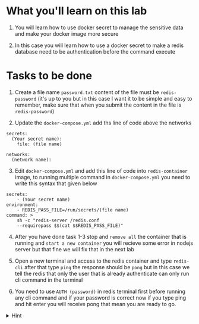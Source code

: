 # What you'll learn on this lab

1. You will learn how to use docker secret to manage the sensitive data and make your docker image more secure

2. In this case you will learn how to use a docker secret to make a redis database need to be authentication before the command execute

# Tasks to be done

1. Create a file name `password.txt` content of the file must be `redis-password` (it's up to you but in this case I want it to be simple and easy to remember, make sure that when you submit the content in the file is `redis-password`)

2. Update the `docker-compose.yml` add ths line of code above the networks
  ```plain
  secrets:
    (Your secret name):
      file: (file name)

  networks:
    (network name):
  ```

3. Edit `docker-compose.yml` and add this line of code into `redis-container` image, to running multiple command in `docker-compose.yml` you need to write this syntax that given below
  ```plain
  secrets:
      - (Your secret name)
  environment:
      - REDIS_PASS_FILE=/run/secrets/(file name)
  command: >
      sh -c "redis-server /redis.conf 
      --requirepass $$(cat $$REDIS_PASS_FILE)"
  ```
       

4. After you have done task 1-3 stop and `remove all` the container that is running and `start a new container` you will recieve some error in nodejs server but that fine we will fix that in the next lab

5. Open a new terminal and access to the redis container and type `redis-cli` after that type `ping` the response should be `pong` but in this case we tell the redis that only the user that is already authenticate can only run cli command in the terminal

6. You need to use `AUTH (password)` in redis terminal first before running any cli command and if your password is correct now if you type ping and hit enter you will receive pong that mean you are ready to go.

<details>
<summary>Hint</summary>

All neccessary command in this lab
1. `touch (filename)` - Use to create a file
2. `nano (filename)` - Use to edit a file
3. `docker-compose build` - Use to build Docker images for services defined in a docker-compose.yml
4. `docker-compose up` - Use to build all the services into container
5. `docker-compose down` - Use to remove all the container in the services
4. `docker image ls` - Use to call all the image that exist on machine
5. `docker container ps -a` - Use to list all exist container
6. `docker image rm (image name)` - Use to delete a docker image with a specifig name
7. `docker container rm (container name)` - Use to delete a docker container with a specifig container
8. `docker exec -it (container name or container id) bash` - Use to access the container to run cli command

All neccessary docker-compose.yml syntax

```plain

version: (version number)

services:
  (service name):
    container_name: (container name)
    image: (image name)
    build:
      context: (path of the folder to be build)
      dockerfile: (path to Dockerfile)
    ports:
      - (port number):(port number)
    depends_on:
      - (if this container name is start this container will start after)
    networks:
      - (network name)
    secrets:
        - (Your secret name)
    environment:
        - REDIS_PASS_FILE=/run/secrets/(file name)
    command: (This is how we run a multiple command in docker-compose)
      sh -c "redis-server /redis.conf 
      --requirepass $$(cat $$REDIS_PASS_FILE)"
secrets:
  (Your secret name):
    file: (file name)

networks:
  (network name):
```{{exec}}

</details>

<details>
<summary>Solution</summary>

```plain

cat > password.txt  <<EOF
redis-password
EOF

cat > docker-compose.yml <<EOF
version: '3.9'
services: 
  
  node-container:
    container_name: node-container
    image: nodeserver
    build: 
      context: .
      dockerfile: Dockerfile
    ports:
      - 8000:8000
    depends_on:
      - redis-container
    secrets:
      - password
    environment:
      - REDIS_PASS_FILE=/run/secrets/password
    networks:
      - backend 

  redis-container:
    container_name: redis-container
    image: redis:latest
    secrets:
      - password
    environment:
      - REDIS_PASS_FILE=/run/secrets/password
    command: >
      sh -c "redis-server /redis.conf 
      --requirepass \$\$(cat \$\$REDIS_PASS_FILE)"
    ports:
      - 6379:6379
    networks:
      - backend
    volumes:
      - ./data/redis:/data
      - ./config/redis.conf:/redis.conf

secrets:
  password:
    file: password.txt

networks:
  backend:

EOF

docker-compose down

docker-compose build

docker-compose up

```{{exec}}


</details>